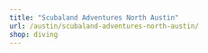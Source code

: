 ```yaml
---
title: "Scubaland Adventures North Austin"
url: /austin/scubaland-adventures-north-austin/
shop: diving
---
```


